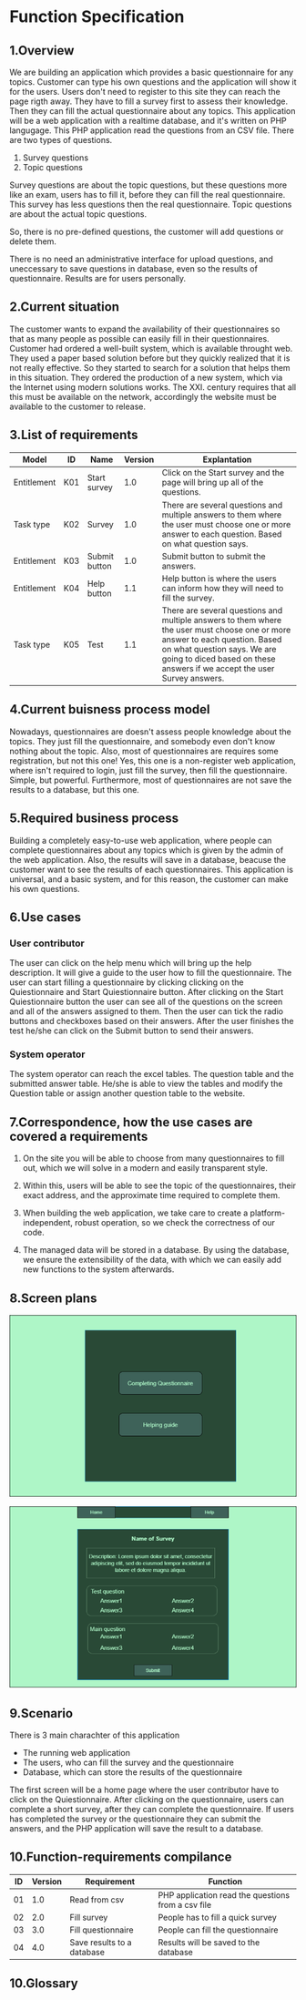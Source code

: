 # Function Specification

## 1.Overview

We are building an application which provides a basic questionnaire for any topics.
Customer can type his own questions and the application will show it for the users.
Users don't need to register to this site they can reach the page rigth away. They have to fill a survey first to assess their knowledge. Then
they can fill the actual questionnaire about any topics.
This application will be a web application with a realtime database, and it's written on PHP langugage.
This PHP application read the questions from an CSV file.
There are two types of questions.
1. Survey questions
2. Topic questions

Survey questions are about the topic questions, but these questions more like an exam, users has to fill it, before they
can fill the real questionnaire.
This survey has less questions then the real questionnaire.
Topic questions are about the actual topic questions.

So, there is no pre-defined questions, the customer will add questions or delete them.

There is no need an administrative interface for upload questions, and uneccessary to save questions in database, even so the results of questionnaire.
Results are for users personally.

## 2.Current situation
The customer wants to expand the availability of their questionnaires so that as many people as possible can easily fill in their questionnaires.
Customer had ordered a well-built system, which is available throught web. 
They used a paper based solution before but they quickly realized that it is not really effective. 
So they started to search for a solution that helps them in this situation. 
They ordered the production of a new system, which via the Internet using modern solutions works.
The XXI. century requires that all this must be available on the network, accordingly the website must be available to the customer to release.

## 3.List of requirements
| Model  | ID | Name | Version | Explantation |
| ------------- | ------------- | ------------- | ------------- | ------------- |
| Entitlement | K01 | Start survey | 1.0 | Click on the Start survey and the page will bring up all of the questions.
| Task type | K02 | Survey | 1.0 | There are several questions and multiple answers to them where the user must choose one or more answer to each question. Based on what question says. 
| Entitlement | K03 | Submit button | 1.0 | Submit button to submit the answers. 
| Entitlement | K04 | Help button | 1.1 | Help button is where the users can inform how they will need to fill the survey.
| Task type | K05 | Test | 1.1 | There are several questions and multiple answers to them where the user must choose one or more answer to each question. Based on what question says. We are going to diced based on these answers if we accept the user Survey answers. |


## 4.Current buisness process model
Nowadays, questionnaires are doesn't assess people knowledge about the topics.
They just fill the questionnaire, and somebody even don't know nothing about the topic.
Also, most of questionnaires are requires some registration, but not this one!
Yes, this one is a non-register web application, where isn't required to login, just fill the survey, then fill the questionnaire.
Simple, but powerful.
Furthermore, most of questionnaires are not save the results to a database, but this one.



## 5.Required business process
Building a completely easy-to-use web application, where people can complete questionnaires about any topics which is given by the admin of the web application.
Also, the results will save in a database, beacuse the customer want to see the results of each questionnaires.
This application is universal, and a basic system, and for this reason, the customer can make his own questions.



## 6.Use cases

### User contributor
The user can click on the help menu which will bring up the help description. It will give a guide to the user how to fill the questionnaire. The user can start filling a questionnaire by clicking clicking on the Quiestionnaire and Start Quiestionnaire button. 
After clicking on the Start Quiestionnaire button the user can see all of the questions on the screen and all of the answers assigned to them. Then the user can tick the radio buttons and checkboxes based on their answers. After the user finishes the test he/she can
click on the Submit button to send their answers.

### System operator
The system operator can reach the excel tables. The question table and the submitted answer table. He/she is able to view the tables and modify the Question table or assign another question table to the website.

## 7.Correspondence, how the use cases are covered a requirements
1. On the site you will be able to choose from many questionnaires to fill out, which we will 
solve in a modern and easily transparent style.

3. Within this, users will be able to see the topic of the questionnaires, their exact address, 
and the approximate time required to complete them.

4. When building the web application, we take care to create a platform-independent, robust operation, 
so we check the correctness of our code.

5. The managed data will be stored in a database. By using the database, we ensure the extensibility of the data, 
with which we can easily add new functions to the system afterwards.

## 8.Screen plans

![Home page](https://github.com/Martonai/questionnare-skidrow/blob/main/Pictures/main.drawio.png)

![Survey page](https://github.com/Martonai/questionnare-skidrow/blob/main/Pictures/survey.drawio.png)

## 9.Scenario
There is 3 main charachter of this application
* The running web application
* The users, who can fill the survey and the questionnaire
* Database, which can store the results of the questionnaire

The first screen will be a home page where the user contributor have to click on the Quiestionnaire.
After clicking on the questionnaire, users can complete a short survey, after they can complete the questionnaire.
If users has completed the survey or the questionnaire they can submit the answers, and the PHP application will save the result to a database.

## 10.Function-requirements compilance
| ID  | Version | Requirement | Function |
| ------------- | ------------- | ------------- | ------------- |
| 01 | 1.0 | Read from csv        |  PHP application read the questions from a csv file
| 02 | 2.0 | Fill survey    |  People has to fill a quick survey	
| 03 | 3.0 | Fill questionnaire | People can fill the questionnaire |
| 04 | 4.0 | Save results to a database | Results will be saved to the database |


## 10.Glossary
